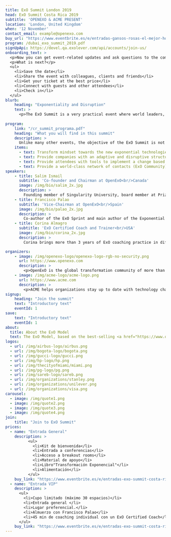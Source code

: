 ```yaml
---
title: ExO Summit London 2019
head: ExO Summit Costa Rica 2019
subtitle: 'OPENEXO & ACME PRESENT'
location: 'London, United Kingdom'
when: '12 November'
contact_email: example@openexo.com
buy_url: "https://www.eventbrite.es/e/entradas-gansos-rosas-el-mejor-homenaje-a-guns-and-roses-en-almeria-66299863677?aff=ehomecard"
program: /dubai_exo_summit_2019.pdf
signUpApi: https://devel.qa.exolever.com/api/accounts/join-us/
onboarding_text: >
  <p>Now you can get event-related updates and ask questions to the community. </p>
  <p>What is next?</p>
  <ul>
    <li>Save the date</li>
    <li>Share the event with colleagues, clients and friends</li>
    <li>Get your ticket at the best price</li>
    <li>Connect with guests and other attendees</li>
    <li>Check in</li>
  </ul>
blurb:
    heading: "Exponentiality and Disruption"
    text: >
      <p>The ExO Summit is a very practical event where world leaders, executives, entrepreneurs and game changers get together to share their transformative experiences, exchange ideas, challenge beliefs and dare to transform our organizations using the ExO Model.</p>
     
program:
    link: "/cr_summit_programa.pdf"
    heading: "What you will find in this summit"
    description: >
      Unlike many other events, the objective of the ExO Summit is not only to inspire, but to empower current leaders (through testimonials, case studies, personalized meetings and workshops) with the tools and support they need to start the exponential transformation the day after the event.
    items:
      - text: Transform mindset towards the new exponential technologies
      - text: Provide companies with an adaptive and disruptive structure
      - text: Provide attendees with tools to implement a change based on the current technological situation
      - text: Provide a world-class network of contacts (ExO Community)
speakers:
    - title: Salim Ismail
      subtitle: 'Co-founder and Chairman at OpenExO<br/>Canada'
      image: /img/bio/salim_2x.jpg
      description: >
        Founding member of Singularity University, board member at Prize Foundation and keynote speaker, Salim is a leading technology strategist who launched the global ExO movement with his bestselling book Exponentials Organizations.
    - title: Francisco Palao
      subtitle: 'Vice-Chairman at OpenExO<br/>Spain'
      image: /img/bio/palao_2x.jpg
      description: >
        Co-author of the ExO Sprint and main author of the Exponential Transformation book, Francisco is an award-winning innovator who has inspired and advised organizations around the world to design and implement disruptive innovation strategies for various industries.
    - title: Corina Almagro
      subtitle: 'ExO Certified Coach and Trainer<br/>USA'
      image: /img/bio/corina_2x.jpg
      description: >
        Corina brings more than 3 years of ExO coaching practice in different industries and company sizes. Prior to ExO, she drove the HP PC business transformation, which provided her with a deep understanding of how organizations work and the internal challenges they face when it comes to innovation and disruption.

organizers:
    - image: /img/openexo-logo/openexo-logo-rgb-no-security.png
      url: https://www.openexo.com
      description: >
        <p>OpenExO is the global transformation community of more than 1,500 coaches, investors, consultants and innovation specialists helping organizations, institutions and people unlock abundance to change the world</p>
    - image: /img/acme-logo/acme-logo.png
      url: https://www.acme.com
      description: >
        <p>ACME helps organizations stay up to date with technology changes worldwide that help industries transform. </p>
signup:
    heading: "Join the summit"
    text: "Introductory text"
    eventId: 1
save:
    text: "Introductory text"
    eventId: 1
about:
  title: About the ExO Model
  text: The ExO Model, based on the best-selling <a href="https://www.openexo.com/books" target="_blank">'Exponential Organizations'</a>, offers a guide to design Exponential Organizations by applying 10 attributes and a 10-week process for its implementation, called ExO Sprint .
logos:
  - url: /img/airbus-logo/airbus.png
  - url: /img/bogota-logo/bogota.png
  - url: /img/gucci-logo/gucci.png
  - url: /img/hp-logo/hp.png
  - url: /img/thecityofmiami/miami.png
  - url: /img/pg-logo/pg.png
  - url: /img/sareb-logo/sareb.png
  - url: /img/organizations/stanley.png
  - url: /img/organizations/unilever.png
  - url: /img/organizations/visa.png
carousel:
  - image: /img/quote1.png
  - image: /img/quote2.png
  - image: /img/quote3.png
  - image: /img/quote4.png
join:
    title: "Join to ExO Summit"
prices:
  - name: "Entrada General"
    description: >
          <ul>
            <li>Kit de bienvenida</li>
            <li>Entrada a conferencias</li>
            <li>Acceso a breakout rooms</li>
            <li>Material de apoyo</li>
            <li>Libro"Transformación Exponencial"</li>
            <li>Alimentación</li>
          </ul>
    buy_link: "https://www.eventbrite.es/e/entradas-exo-summit-costa-rica-2019-74061220103"
  - name: "Entrada VIP"
    description: >
      <ul>
        <li>Cupo limitado (máximo 30 espacios)</li>
        <li>Entrada general </li>
        <li>Lugar preferencial.</li>
        <li>Almuerzo con Francisco Palao</li>
        <li>45 min de coaching individual con un ExO Certified Coach</li>
      </ul>
    buy_link: "https://www.eventbrite.es/e/entradas-exo-summit-costa-rica-2019-74061220103"
---
```

